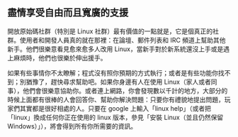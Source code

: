 ﻿<?php require("../../entete.php"); ?> <?php require("../../base.php"); ?> <?php require("../../fonctions.php"); ?>

<div id="corps">

<h2>盡情享受自由而且寬廣的支援</h2>

<p>開放原始碼社群（特別是 Linux 社群）最有價值的一點就是，它是個真正的社群。使用者和開發人員真的就在那裡：在論壇、郵件列表和 IRC 頻道上幫助其他新手。他們很樂意看見愈來愈多人改用 Linux，當新手對於新系統還沒上手或是遇上麻煩時，他們也很樂於伸出援手。
</p>

<p>如果有些事情你不太瞭解；程式沒有照你預期的方式執行；或者是有些功能你找不到；別猶豫了，趕快尋求幫助吧。如果你身邊有人在使用 Linux（家人或者同事），他們會很樂意協助你。或者連上網路，你會發現數以千計的地方，大部分的時候上面都有很棒的人會回答你、幫助你解決問題：只要你有禮貌地提出問題，玩家們其實都是很好相處的人。只要在 google 上輸入「linux help」（或者把「linux」換成任何你正在使用的 linux 版本，參見「安裝 Linux（並且仍然保留 Windows）」），將會得到所有你所需要的資訊。</p>

</div>


 